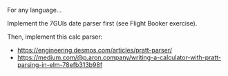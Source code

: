 For any language...

Implement the 7GUIs date parser first (see Flight Booker exercise).

Then, implement this calc parser:

- https://engineering.desmos.com/articles/pratt-parser/
 - https://medium.com/@p.aron.company/writing-a-calculator-with-pratt-parsing-in-elm-78efb313b98f